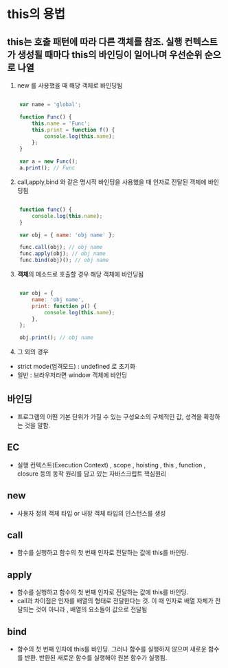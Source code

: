 # this의 용법

## this는 호출 패턴에 따라 다른 객체를 참조. 실행 컨텍스트가 생성될 때마다 this의 바인딩이 일어나며 우선순위 순으로 나열

1. new 를 사용했을 때 해당 객체로 바인딩됨

````Javascript

    var name = 'global';

    function Func() {
        this.name = 'Func';
        this.print = function f() {
            console.log(this.name);
        };
    }

    var a = new Func();
    a.print(); // Func


````

2. call,apply,bind 와 같은 명시적 바인딩을 사용했을 때 인자로 전달된 객체에 바인딩됨

````Javascript

    function func() {
        console.log(this.name);
    }

    var obj = { name: 'obj name' };

    func.call(obj); // obj name
    func.apply(obj); // obj name
    func.bind(obj)(); // obj name


````

3. **객체**의 메소드로 호출할 경우 해당 객체에 바인딩됨

````Javascript

    var obj = {
        name: 'obj name',
        print: function p() {
            console.log(this.name);
        },
    };

    obj.print(); // obj name


````

4. 그 외의 경우

- strict mode(엄격모드) : undefined 로 초기화
- 일반 : 브라우저라면 window 객체에 바인딩


## 바인딩

- 프로그램의 어떤 기본 단위가 가질 수 있는 구성요소의 구체적인 값, 성격을 확정하는 것을 말함.

## EC 

- 실행 컨텍스트(Execution Context) , scope , hoisting , this , function , closure 등의 동작 원리를 담고 있는 자바스크립트 핵심원리

## new

- 사용자 정의 객체 타입 or 내장 객체 타입의 인스턴스를 생성 

## call

- 함수를 실행하고 함수의 첫 번째 인자로 전달하는 값에 this를 바인딩.

## apply 

- 함수를 실행하고 함수의 첫 번째 인자로 전달하는 값에 this를 바인딩. 
- call과 차이점은 인자를 배열의 형태로 전달한다는 것. 이 때 인자로 배열 자체가 전달되는 것이 아니라 , 배열의 요소들이 값으로 전달됨

## bind 

- 함수의 첫 번째 인자에 this를 바인딩. 그러나 함수를 실행하지 않으며 새로운 함수를 반환. 반환된 새로운 함수를 실행해야 원본 함수가 실행됨.
